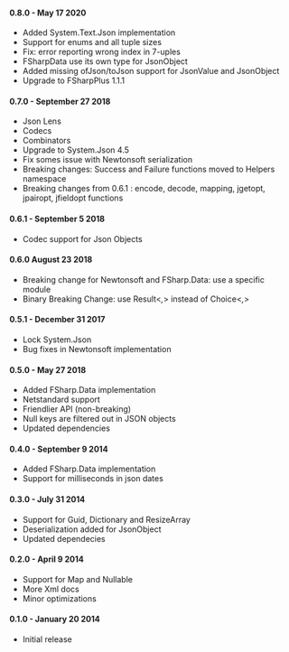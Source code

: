 #### 0.8.0  - May 17 2020
* Added System.Text.Json implementation
* Support for enums and all tuple sizes
* Fix: error reporting wrong index in 7-uples
* FSharpData use its own type for JsonObject
* Added missing ofJson/toJson support for JsonValue and JsonObject
* Upgrade to FSharpPlus 1.1.1

#### 0.7.0  - September 27 2018
* Json Lens
* Codecs
* Combinators
* Upgrade to System.Json 4.5
* Fix somes issue with Newtonsoft serialization
* Breaking changes: Success and Failure functions moved to Helpers namespace
* Breaking changes from 0.6.1 : encode, decode, mapping, jgetopt, jpairopt, jfieldopt functions

#### 0.6.1  - September 5 2018
* Codec support for Json Objects

#### 0.6.0 August 23 2018
* Breaking change for Newtonsoft and FSharp.Data: use a specific module
* Binary Breaking Change: use Result<_,_> instead of Choice<_,_>

#### 0.5.1  - December 31 2017
* Lock System.Json
* Bug fixes in Newtonsoft implementation

#### 0.5.0  - May 27 2018
* Added FSharp.Data implementation
* Netstandard support
* Friendlier API (non-breaking)
* Null keys are filtered out in JSON objects
* Updated dependencies

#### 0.4.0  - September 9 2014
* Added FSharp.Data implementation
* Support for milliseconds in json dates

#### 0.3.0  - July 31 2014 
* Support for Guid, Dictionary and ResizeArray
* Deserialization added for JsonObject
* Updated dependecies

#### 0.2.0  - April 9 2014
* Support for Map and Nullable
* More Xml docs
* Minor optimizations

#### 0.1.0  - January 20 2014
* Initial release
